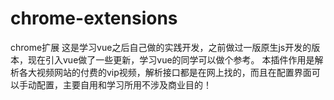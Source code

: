 # chrome-extensions
chrome扩展
这是学习vue之后自己做的实践开发，之前做过一版原生js开发的版本，现在引入vue做了一些更新，学习vue的同学可以做个参考。
本插件作用是解析各大视频网站的付费的vip视频，解析接口都是在网上找的，而且在配置界面可以手动配置，主要自用和学习所用不涉及商业目的！
